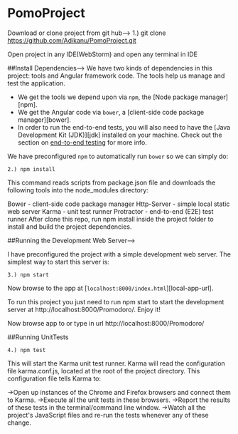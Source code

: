 # PomoProject

Download or clone project from git hub-->
1.) git clone https://github.com/Adikanu/PomoProject.git


Open project in any IDE(WebStorm) and open any terminal in IDE

##Install Dependencies-->
We have two kinds of dependencies in this project: tools and Angular framework code. The tools help
us manage and test the application.

* We get the tools we depend upon via `npm`, the [Node package manager][npm].
* We get the Angular code via `bower`, a [client-side code package manager][bower].
* In order to run the end-to-end tests, you will also need to have the
  [Java Development Kit (JDK)][jdk] installed on your machine. Check out the section on
  [end-to-end testing](#e2e-testing) for more info.

We have preconfigured `npm` to automatically run `bower` so we can simply do:

```
2.) npm install
```

This command reads scripts  from  package.json file and downloads the following tools into the node_modules directory:

Bower - client-side code package manager
Http-Server - simple local static web server
Karma - unit test runner
Protractor - end-to-end (E2E) test runner
After clone this repo, run npm install inside the project folder to install and build the project dependencies.


##Running the Development Web Server-->

I have preconfigured the project with a simple development web server. The simplest way to start
this server is:

```
3.) npm start
```

Now browse to the app at [`localhost:8000/index.html`][local-app-url].

To run this project you just need to run npm start to start the development server at http://localhost:8000/Promodoro/. Enjoy it!

Now browse app to or type in url  http://localhost:8000/Promodoro/

##Running UnitTests


```
4.) npm test
```

This will start the Karma unit test runner. Karma will read the configuration file karma.conf.js, located at the root of the project directory. This configuration file tells Karma to:

 ->Open up instances of the Chrome and Firefox browsers and connect them to Karma.
->Execute all the unit tests in these browsers.
->Report the results of these tests in the terminal/command line window.
->Watch all the project's JavaScript files and re-run the tests whenever any of these change.


